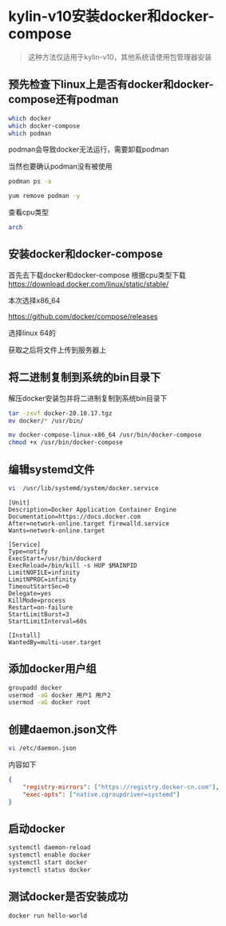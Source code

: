 # kylin-v10安装docker和docker-compose
> 这种方法仅适用于kylin-v10，其他系统请使用包管理器安装
## 预先检查下linux上是否有docker和docker-compose还有podman

```bash
which docker
which docker-compose
which podman
```
podman会导致docker无法运行，需要卸载podman

当然也要确认podman没有被使用
```bash
podman ps -a
```
```bash
yum remove podman -y
```
查看cpu类型
```bash
arch
```



## 安装docker和docker-compose

首先去下载docker和docker-compose
根据cpu类型下载
https://download.docker.com/linux/static/stable/

本次选择x86_64


https://github.com/docker/compose/releases

选择linux 64的

获取之后将文件上传到服务器上



## 将二进制复制到系统的bin目录下
解压docker安装包并将二进制复制到系统bin目录下

```bash
tar -zxvf docker-20.10.17.tgz
mv docker/* /usr/bin/
```

```bash
mv docker-compose-linux-x86_64 /usr/bin/docker-compose
chmod +x /usr/bin/docker-compose
```

## 编辑systemd文件
```bash
vi  /usr/lib/systemd/system/docker.service
```

```text
[Unit]
Description=Docker Application Container Engine
Documentation=https://docs.docker.com
After=network-online.target firewalld.service
Wants=network-online.target

[Service]
Type=notify
ExecStart=/usr/bin/dockerd
ExecReload=/bin/kill -s HUP $MAINPID
LimitNOFILE=infinity
LimitNPROC=infinity
TimeoutStartSec=0
Delegate=yes
KillMode=process
Restart=on-failure
StartLimitBurst=3
StartLimitInterval=60s

[Install]
WantedBy=multi-user.target
```

## 添加docker用户组
```bash
groupadd docker
usermod -aG docker 用户1 用户2
usermod -aG docker root
```
## 创建daemon.json文件
```bash
vi /etc/daemon.json
```
内容如下
```json
{
    "registry-mirrors": ["https://registry.docker-cn.com"],
    "exec-opts": ["native.cgroupdriver=systemd"]
}
```

##  启动docker

```bash
systemctl daemon-reload
systemctl enable docker
systemctl start docker
systemctl status docker
```

## 测试docker是否安装成功
```bash
docker run hello-world
```

